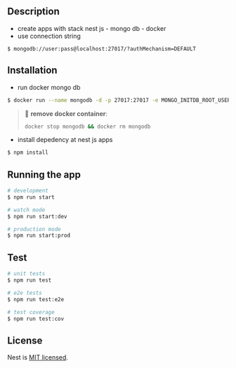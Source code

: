 
## Description

- create apps with stack nest js - mongo db - docker
- use connection string
```
$ mongodb://user:pass@localhost:27017/?authMechanism=DEFAULT
```

## Installation

- run docker mongo db
```bash
$ docker run --name mongodb -d -p 27017:27017 -e MONGO_INITDB_ROOT_USERNAME=user -e MONGO_INITDB_ROOT_PASSWORD=pass mongodb/mongodb-community-server:6.0-ubi8

``` 
> :memo: **remove docker container**: <br>
> ```bash
> docker stop mongodb && docker rm mongodb
> ```

- install depedency at nest js apps

```bash
$ npm install
```
## Running the app

```bash
# development
$ npm run start

# watch mode
$ npm run start:dev

# production mode
$ npm run start:prod
```

## Test

```bash
# unit tests
$ npm run test

# e2e tests
$ npm run test:e2e

# test coverage
$ npm run test:cov
```

## License

Nest is [MIT licensed](LICENSE).
